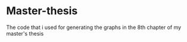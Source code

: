 # Master-thesis
The code that i used for generating the graphs in the 8th chapter of my master's thesis
